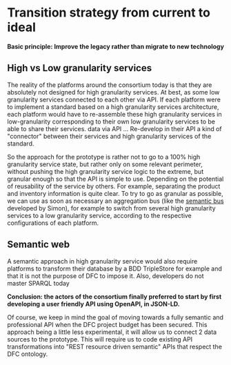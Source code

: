 # Transition strategy from current to ideal

**Basic principle: Improve the legacy rather than migrate to new technology**

## High vs Low granularity services

The reality of the platforms around the consortium today is that they are absolutely not designed for high granularity services. At best, as some low granularity services connected to each other via API. If each platform were to implement a standard based on a high granularity services architecture, each platform would have to re-assemble these high granularity services in low-granularity corresponding to their own low granularity services to be able to share their services. data via API ... Re-develop in their API a kind of "connector" between their services and high granularity services of the standard.

So the approach for the prototype is rather not to go to a 100% high granularity service state, but rather only on some relevant perimeter, without pushing the high granularity service logic to the extreme, but granular enough so that the API is simple to use. Depending on the potential of reusability of the service by others. For example, separating the product and inventory information is quite clear.
To try to go as granular as possible, we can use as soon as necessary an aggregation bus \(like the [semantic bus](https://github.com/assemblee-virtuelle/Semantic-Bus) developed by Simon\), for example to switch from several high granularity services to a low granularity service, according to the respective configurations of each platform.

## Semantic web

A semantic approach in high granularity service would also require platforms to transform their database by a BDD TripleStore for example and that it is not the purpose of DFC to impose it. Also, developers do not master SPARQL today

**Conclusion: the actors of the consortium finally preferred to start by first developing a user friendly API using OpenAPI, in JSON-LD.**

Of course, we keep in mind the goal of moving towards a fully semantic and professional API when the DFC project budget has been secured. This approach being a little less experimental, it will allow us to connect 2 data sources to the prototype. This will require us to code existing API transformations into "REST resource driven semantic" APIs that respect the DFC ontology.
